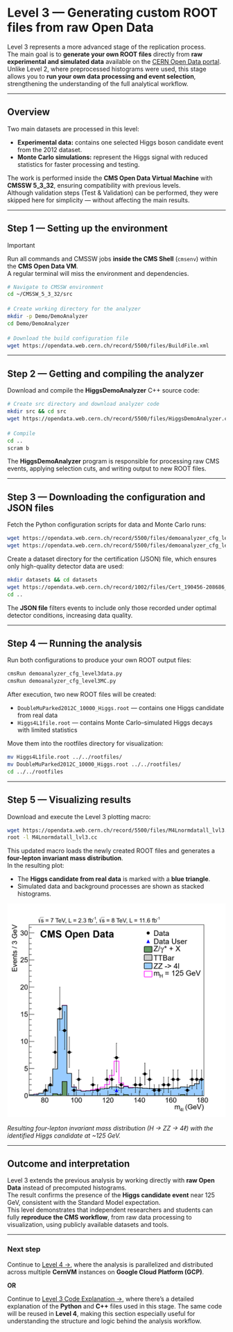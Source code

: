 # Level 3 — Generating custom ROOT files from raw Open Data

Level 3 represents a more advanced stage of the replication process.  
The main goal is to **generate your own ROOT files** directly from **raw experimental and simulated data** available on the [CERN Open Data portal](https://opendata.cern.ch).  
Unlike Level 2, where preprocessed histograms were used, this stage allows you to **run your own data processing and event selection**, strengthening the understanding of the full analytical workflow.

---

## Overview

Two main datasets are processed in this level:

- **Experimental data:** contains one selected Higgs boson candidate event from the 2012 dataset.  
- **Monte Carlo simulations:** represent the Higgs signal with reduced statistics for faster processing and testing.

The work is performed inside the **CMS Open Data Virtual Machine** with **CMSSW 5_3_32**, ensuring compatibility with previous levels.  
Although validation steps (Test & Validation) can be performed, they were skipped here for simplicity — without affecting the main results.

---

## Step 1 — Setting up the environment

> [!IMPORTANT] 
> Run all commands and CMSSW jobs **inside the CMS Shell** (`cmsenv`) within the **CMS Open Data VM**.  
> A regular terminal will miss the environment and dependencies.

```bash
# Navigate to CMSSW environment
cd ~/CMSSW_5_3_32/src

# Create working directory for the analyzer
mkdir -p Demo/DemoAnalyzer
cd Demo/DemoAnalyzer

# Download the build configuration file
wget https://opendata.web.cern.ch/record/5500/files/BuildFile.xml
```

---

## Step 2 — Getting and compiling the analyzer

Download and compile the **HiggsDemoAnalyzer** C++ source code:

```bash
# Create src directory and download analyzer code
mkdir src && cd src
wget https://opendata.web.cern.ch/record/5500/files/HiggsDemoAnalyzer.cc

# Compile
cd ..
scram b
```

The **HiggsDemoAnalyzer** program is responsible for processing raw CMS events, applying selection cuts, and writing output to new ROOT files.

---

## Step 3 — Downloading the configuration and JSON files

Fetch the Python configuration scripts for data and Monte Carlo runs:

```bash
wget https://opendata.web.cern.ch/record/5500/files/demoanalyzer_cfg_level3data.py
wget https://opendata.web.cern.ch/record/5500/files/demoanalyzer_cfg_level3MC.py
```

Create a dataset directory for the certification (JSON) file, which ensures only high-quality detector data are used:

```bash
mkdir datasets && cd datasets
wget https://opendata.web.cern.ch/record/1002/files/Cert_190456-208686_8TeV_22Jan2013ReReco_Collisions12_JSON.txt
cd ..
```

The **JSON file** filters events to include only those recorded under optimal detector conditions, increasing data quality.

---

## Step 4 — Running the analysis

Run both configurations to produce your own ROOT output files:

```bash
cmsRun demoanalyzer_cfg_level3data.py
cmsRun demoanalyzer_cfg_level3MC.py
```

After execution, two new ROOT files will be created:

- `DoubleMuParked2012C_10000_Higgs.root` — contains one Higgs candidate from real data  
- `Higgs4L1file.root` — contains Monte Carlo–simulated Higgs decays with limited statistics

Move them into the rootfiles directory for visualization:

```bash
mv Higgs4L1file.root ../../rootfiles/
mv DoubleMuParked2012C_10000_Higgs.root ../../rootfiles/
cd ../../rootfiles
```

---

## Step 5 — Visualizing results

Download and execute the Level 3 plotting macro:

```bash
wget https://opendata.web.cern.ch/record/5500/files/M4Lnormdatall_lvl3.cc
root -l M4Lnormdatall_lvl3.cc
```

This updated macro loads the newly created ROOT files and generates a **four-lepton invariant mass distribution**.  
In the resulting plot:

- The **Higgs candidate from real data** is marked with a **blue triangle**.  
- Simulated data and background processes are shown as stacked histograms.  

<p align="center">
  <img src="./mass4l_combine_userlvl3.png" alt="Level 3 four-lepton mass distribution" width="600"/>
</p>

*Resulting four-lepton invariant mass distribution (H → ZZ → 4ℓ) with the identified Higgs candidate at ~125 GeV.*

---

## Outcome and interpretation

Level 3 extends the previous analysis by working directly with **raw Open Data** instead of precomputed histograms.  
The result confirms the presence of the **Higgs candidate event** near 125 GeV, consistent with the Standard Model expectation.  
This level demonstrates that independent researchers and students can fully **reproduce the CMS workflow**, from raw data processing to visualization, using publicly available datasets and tools.

---

### Next step
Continue to [Level 4 →](../level_4/README.md), where the analysis is parallelized and distributed across multiple **CernVM** instances on **Google Cloud Platform (GCP)**.

**OR**

Continue to [Level 3 Code Explanation →](./level_3_code.md), where there’s a detailed explanation of the **Python** and **C++** files used in this stage. The same code will be reused in **Level 4**, making this section especially useful for understanding the structure and logic behind the analysis workflow.
